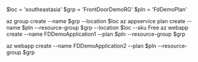 
$loc = 'southeastasia'
$grp = 'FrontDoorDemoRG'
$pln = 'FdDemoPlan'

az group create --name $grp --location $loc
az appservice plan create --name $pln --resource-group $grp --location $loc --sku Free
az webapp create --name FDDemoApplication1 --plan $pln --resource-group $grp

az webapp create --name FDDemoApplication2 --plan $pln --resource-group $grp